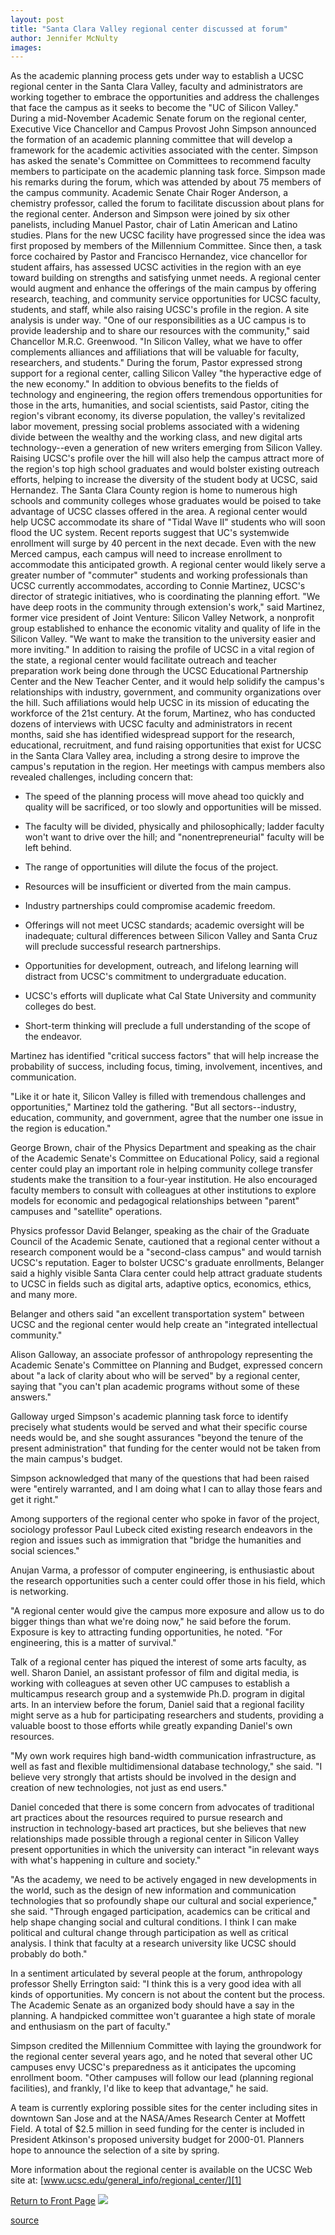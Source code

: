 ```yaml
---
layout: post
title: "Santa Clara Valley regional center discussed at forum"
author: Jennifer McNulty
images:
---
```


As the academic planning process gets under way to establish a UCSC regional center in the Santa Clara Valley, faculty and administrators are working together to embrace the opportunities and address the challenges that face the campus as it seeks to become the "UC of Silicon Valley." During a mid-November Academic Senate forum on the regional center, Executive Vice Chancellor and Campus Provost John Simpson announced the formation of an academic planning committee that will develop a framework for the academic activities associated with the center. Simpson has asked the senate's Committee on Committees to recommend faculty members to participate on the academic planning task force. Simpson made his remarks during the forum, which was attended by about 75 members of the campus community. Academic Senate Chair Roger Anderson, a chemistry professor, called the forum to facilitate discussion about plans for the regional center. Anderson and Simpson were joined by six other panelists, including Manuel Pastor, chair of Latin American and Latino studies. Plans for the new UCSC facility have progressed since the idea was first proposed by members of the Millennium Committee. Since then, a task force cochaired by Pastor and Francisco Hernandez, vice chancellor for student affairs, has assessed UCSC activities in the region with an eye toward building on strengths and satisfying unmet needs. A regional center would augment and enhance the offerings of the main campus by offering research, teaching, and community service opportunities for UCSC faculty, students, and staff, while also raising UCSC's profile in the region. A site analysis is under way. "One of our responsibilities as a UC campus is to provide leadership and to share our resources with the community," said Chancellor M.R.C. Greenwood. "In Silicon Valley, what we have to offer complements alliances and affiliations that will be valuable for faculty, researchers, and students." During the forum, Pastor expressed strong support for a regional center, calling Silicon Valley "the hyperactive edge of the new economy." In addition to obvious benefits to the fields of technology and engineering, the region offers tremendous opportunities for those in the arts, humanities, and social scientists, said Pastor, citing the region's vibrant economy, its diverse population, the valley's revitalized labor movement, pressing social problems associated with a widening divide between the wealthy and the working class, and new digital arts technology--even a generation of new writers emerging from Silicon Valley. Raising UCSC's profile over the hill will also help the campus attract more of the region's top high school graduates and would bolster existing outreach efforts, helping to increase the diversity of the student body at UCSC, said Hernandez. The Santa Clara County region is home to numerous high schools and community colleges whose graduates would be poised to take advantage of UCSC classes offered in the area. A regional center would help UCSC accommodate its share of "Tidal Wave II" students who will soon flood the UC system. Recent reports suggest that UC's systemwide enrollment will surge by 40 percent in the next decade. Even with the new Merced campus, each campus will need to increase enrollment to accommodate this anticipated growth. A regional center would likely serve a greater number of "commuter" students and working professionals than UCSC currently accommodates, according to Connie Martinez, UCSC's director of strategic initiatives, who is coordinating the planning effort. "We have deep roots in the community through extension's work," said Martinez, former vice president of Joint Venture: Silicon Valley Network, a nonprofit group established to enhance the economic vitality and quality of life in the Silicon Valley. "We want to make the transition to the university easier and more inviting." In addition to raising the profile of UCSC in a vital region of the state, a regional center would facilitate outreach and teacher preparation work being done through the UCSC Educational Partnership Center and the New Teacher Center, and it would help solidify the campus's relationships with industry, government, and community organizations over the hill. Such affiliations would help UCSC in its mission of educating the workforce of the 21st century. At the forum, Martinez, who has conducted dozens of interviews with UCSC faculty and administrators in recent months, said she has identified widespread support for the research, educational, recruitment, and fund raising opportunities that exist for UCSC in the Santa Clara Valley area, including a strong desire to improve the campus's reputation in the region. Her meetings with campus members also revealed challenges, including concern that:

* The speed of the planning process will move ahead too quickly and quality will be sacrificed, or too slowly and opportunities will be missed.  
  

* The faculty will be divided, physically and philosophically; ladder faculty won't want to drive over the hill; and "nonentrepreneurial" faculty will be left behind.  
  

* The range of opportunities will dilute the focus of the project.  
  

* Resources will be insufficient or diverted from the main campus.  
  

* Industry partnerships could compromise academic freedom.  
  

* Offerings will not meet UCSC standards; academic oversight will be inadequate; cultural differences between Silicon Valley and Santa Cruz will preclude successful research partnerships.  
  

* Opportunities for development, outreach, and lifelong learning will distract from UCSC's commitment to undergraduate education.  
  

* UCSC's efforts will duplicate what Cal State University and community colleges do best.  
  

* Short-term thinking will preclude a full understanding of the scope of the endeavor.

Martinez has identified "critical success factors" that will help increase the probability of success, including focus, timing, involvement, incentives, and communication.   
  
"Like it or hate it, Silicon Valley is filled with tremendous challenges and opportunities," Martinez told the gathering. "But all sectors--industry, education, community, and government, agree that the number one issue in the region is education."  
  
George Brown, chair of the Physics Department and speaking as the chair of the Academic Senate's Committee on Educational Policy, said a regional center could play an important role in helping community college transfer students make the transition to a four-year institution. He also encouraged faculty members to consult with colleagues at other institutions to explore models for economic and pedagogical relationships between "parent" campuses and "satellite" operations.  
  
Physics professor David Belanger, speaking as the chair of the Graduate Council of the Academic Senate, cautioned that a regional center without a research component would be a "second-class campus" and would tarnish UCSC's reputation. Eager to bolster UCSC's graduate enrollments, Belanger said a highly visible Santa Clara center could help attract graduate students to UCSC in fields such as digital arts, adaptive optics, economics, ethics, and many more.  
  
Belanger and others said "an excellent transportation system" between UCSC and the regional center would help create an "integrated intellectual community."   
  
Alison Galloway, an associate professor of anthropology representing the Academic Senate's Committee on Planning and Budget, expressed concern about "a lack of clarity about who will be served" by a regional center, saying that "you can't plan academic programs without some of these answers."   
  
Galloway urged Simpson's academic planning task force to identify precisely what students would be served and what their specific course needs would be, and she sought assurances "beyond the tenure of the present administration" that funding for the center would not be taken from the main campus's budget.   
  
Simpson acknowledged that many of the questions that had been raised were "entirely warranted, and I am doing what I can to allay those fears and get it right."  
  
Among supporters of the regional center who spoke in favor of the project, sociology professor Paul Lubeck cited existing research endeavors in the region and issues such as immigration that "bridge the humanities and social sciences."   
  
Anujan Varma, a professor of computer engineering, is enthusiastic about the research opportunities such a center could offer those in his field, which is networking.  
  
"A regional center would give the campus more exposure and allow us to do bigger things than what we're doing now," he said before the forum. Exposure is key to attracting funding opportunities, he noted. "For engineering, this is a matter of survival."  
  
Talk of a regional center has piqued the interest of some arts faculty, as well. Sharon Daniel, an assistant professor of film and digital media, is working with colleagues at seven other UC campuses to establish a multicampus research group and a systemwide Ph.D. program in digital arts. In an interview before the forum, Daniel said that a regional facility might serve as a hub for participating researchers and students, providing a valuable boost to those efforts while greatly expanding Daniel's own resources.  
  
"My own work requires high band-width communication infrastructure, as well as fast and flexible multidimensional database technology," she said. "I believe very strongly that artists should be involved in the design and creation of new technologies, not just as end users."  
  
Daniel conceded that there is some concern from advocates of traditional art practices about the resources required to pursue research and instruction in technology-based art practices, but she believes that new relationships made possible through a regional center in Silicon Valley present opportunities in which the university can interact "in relevant ways with what's happening in culture and society."  
  
"As the academy, we need to be actively engaged in new developments in the world, such as the design of new information and communication technologies that so profoundly shape our cultural and social experience," she said. "Through engaged participation, academics can be critical and help shape changing social and cultural conditions. I think I can make political and cultural change through participation as well as critical analysis. I think that faculty at a research university like UCSC should probably do both."  
  
In a sentiment articulated by several people at the forum, anthropology professor Shelly Errington said: "I think this is a very good idea with all kinds of opportunities. My concern is not about the content but the process. The Academic Senate as an organized body should have a say in the planning. A handpicked committee won't guarantee a high state of morale and enthusiasm on the part of faculty."   
  
Simpson credited the Millennium Committee with laying the groundwork for the regional center several years ago, and he noted that several other UC campuses envy UCSC's preparedness as it anticipates the upcoming enrollment boom. "Other campuses will follow our lead (planning regional facilities), and frankly, I'd like to keep that advantage," he said.  
  
A team is currently exploring possible sites for the center including sites in downtown San Jose and at the NASA/Ames Research Center at Moffett Field. A total of $2.5 million in seed funding for the center is included in President Atkinson's proposed university budget for 2000-01. Planners hope to announce the selection of a site by spring.  

More information about the regional center is available on the UCSC Web site at: [www.ucsc.edu/general_info/regional_center/][1]  

[Return to Front Page][2] ![ ][3]

[1]: http://www.ucsc.edu/general_info/regional_center/
[2]: ../../index.html
[3]: ../../images/trans.gif

[source](http://www1.ucsc.edu/currents/99-00/11-22/regional.html "Permalink to regional")
